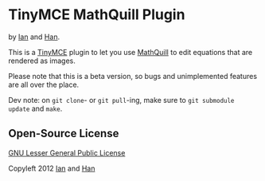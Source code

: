 # TinyMCE MathQuill Plugin

by [Ian][] and [Han][].

[Ian]: http://github.com/jungziege
[Han]: http://github.com/laughinghan

This is a [TinyMCE][] plugin to let you use [MathQuill][] to edit equations
that are rendered as images.

[TinyMCE]: http://www.tinymce.com
[MathQuill]: http://mathquill.com

Please note that this is a beta version, so bugs and unimplemented features
are all over the place.

Dev note: on `git clone`- or `git pull`-ing, make sure to `git submodule update`
and `make`.

## Open-Source License

[GNU Lesser General Public License](http://www.gnu.org/licenses/lgpl.html)

Copyleft 2012 [Ian](http://github.com/jungziege) and [Han](http://github.com/laughinghan)
